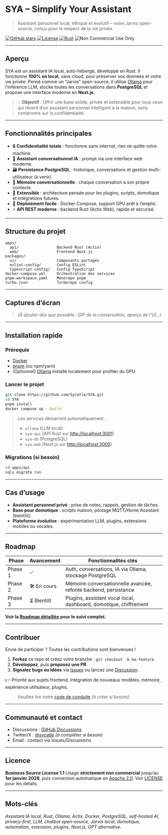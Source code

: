# SYA – Simplify Your Assistant

> Assistant personnel local, éthique et évolutif – votre Jarvis open-source, conçu pour le respect de la vie privée.

[![GitHub stars](https://img.shields.io/github/stars/Sycatle/SYA?style=social)](https://github.com/Sycatle/SYA/stargazers)
[![License](https://img.shields.io/badge/license-BSL%201.1-blue)](LICENSE)
[![Rust](https://img.shields.io/badge/rust-1.75+-orange)](https://www.rust-lang.org)
![Non Commercial Use Only](https://img.shields.io/badge/usage-non--commercial-red)

---

## Aperçu

SYA est un assistant IA local, auto-hébergé, développé en Rust. Il fonctionne **100% en local**, sans cloud, pour préserver vos données et votre vie privée. Pensé comme un “Jarvis” open-source, il utilise [Ollama](https://ollama.com) pour l’inférence LLM, stocke toutes les conversations dans **PostgreSQL** et propose une interface moderne en **Next.js**.

> 💡 **Objectif** : Offrir une base solide, privée et extensible pour tous ceux qui rêvent d’un assistant personnel intelligent à la maison, sans compromis sur la confidentialité.

---

## Fonctionnalités principales

* 🔒 **Confidentialité totale** : fonctionne sans internet, rien ne quitte votre machine.
* 🤖 **Assistant conversationnel IA** : prompt via une interface web moderne.
* 🗃️ **Persistance PostgreSQL** : historique, conversations et gestion multi-utilisateur (à venir).
* 🧠 **Mémoire conversationnelle** : chaque conversation a son propre contexte.
* 🔌 **Extensible** : architecture pensée pour les plugins, scripts, domotique et intégrations futures.
* 🐳 **Déploiement facile** : Docker Compose, support GPU prêt à l’emploi.
* ⚡ **API REST moderne** : backend Rust (Actix Web), rapide et sécurisé.

---

## Structure du projet

```
apps/
  api/                 Backend Rust (Actix)
  web/                 Frontend Next.js
packages/
  ui/                  Composants partagés
  eslint-config/       Config ESLint
  typescript-config/   Config TypeScript
docker-compose.yml     Orchestration des services
pnpm-workspace.yaml    Monorepo pnpm
turbo.json             Turborepo config
```

---

## Captures d’écran

> *(À ajouter dès que possible : GIF de la conversation, aperçu de l’UI…)*

---

## Installation rapide

### Prérequis

* [Docker](https://www.docker.com/)
* [pnpm](https://pnpm.io/) (ou npm/yarn)
* (Optionnel) [Ollama](https://ollama.com/) installé localement pour profiter du GPU

### Lancer le projet

```bash
git clone https://github.com/Sycatle/SYA.git
cd SYA
pnpm install
docker compose up --build
```

> Les services démarrent automatiquement :
>
> * `ollama` (LLM local)
> * `sya-api` (API Rust sur [http://localhost:3001](http://localhost:3001))
> * `sya-db` (PostgreSQL)
> * `sya-web` (Next.js sur [http://localhost:3000](http://localhost:3000))

### Migrations (si besoin)

```bash
cd apps/api
sqlx migrate run
```

---

## Cas d’usage

* **Assistant personnel privé** : prise de notes, rappels, gestion de tâches.
* **Base pour domotique** : scripts maison, pilotage MQTT/Home Assistant (bientôt).
* **Plateforme évolutive** : expérimentation LLM, plugins, extensions mobiles ou vocales.

---

## Roadmap

| Phase   | Avancement   | Fonctionnalités clés                                              |
| ------- | ------------ | ----------------------------------------------------------------- |
| Phase 1 | ✅            | Auth, conversations, IA via Ollama, stockage PostgreSQL           |
| Phase 2 | 🛠️ En cours | Mémoire conversationnelle avancée, refonte backend, persistance   |
| Phase 3 | ⏳ Bientôt    | Plugins, assistant vocal local, dashboard, domotique, chiffrement |

**Voir la [Roadmap détaillée](https://github.com/Sycatle/SYA/ROADMAP.md) pour le suivi complet.**

---

## Contribuer

Envie de participer ? Toutes les contributions sont bienvenues !

1. **Forkez** ce repo et créez votre branche : `git checkout -b ma-feature`
2. **Développez**, puis **proposez une PR**.
3. **Signalez bugs ou idées** via [Issues](https://github.com/Sycatle/SYA/issues) ou lancez une [Discussion](https://github.com/Sycatle/SYA/discussions).

👉 Priorité aux sujets frontend, intégration de nouveaux modèles, mémoire, expérience utilisateur, plugins.

> Veuillez lire notre [code de conduite](CODE_OF_CONDUCT.md) *(à créer si besoin)*.

---

## Communauté et contact

* Discussions : [GitHub Discussions](https://github.com/Sycatle/SYA/discussions)
* Twitter/X : [@sycatle](https://twitter.com/sycatle) *(à compléter si besoin)*
* Email : contact via Issues/Discussions

---

## Licence

**Business Source License 1.1**
Usage **strictement non commercial** jusqu’au **1er janvier 2028**, puis conversion automatique en [Apache 2.0](https://www.apache.org/licenses/LICENSE-2.0).
Voir [LICENSE](LICENSE) pour les détails.

---

## Mots-clés

*Assistant IA local, Rust, Ollama, Actix, Docker, PostgreSQL, self-hosted AI, privacy-first, LLM, chatbot open-source, Jarvis local, domotique, automation, extension, plugins, Next.js, GPT alternative.*
